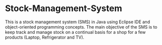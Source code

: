 # Stock-Management-System
This is a stock management system (SMS) in Java
using Eclipse IDE and object-oriented programming concepts. The main
objective of the SMS is to keep track and manage stock on a continual
basis for a shop for a few products (Laptop, Refrigerator and TV).
